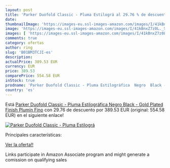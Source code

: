 ```yaml
---
layout: post
title: 'Parker Duofold Classic - Pluma Estilográ al 29.76 % de descuento'
date: 
thumbnailImage: 'https://images-eu.ssl-images-amazon.com/images/I/41kBnxZ7z0L._SL200_.jpg'
image: 'https://images-eu.ssl-images-amazon.com/images/I/41kBnxZ7z0L._SL200_.jpg'
images: [ 'https://images-eu.ssl-images-amazon.com/images/I/41kBnxZ7z0L._SL200_.jpg' ]
comments: true
category: ofertas
author: ring
slug: 'B01BM3TCJI-es'
description:
actualPrice: 389.53 EUR
currency: EUR
price: 389.53
comparePrice: 554.58 EUR
inStock: true
prodname: 'Parker Duofold Classic - Pluma Estilográfica  Negro  Black - Gold Plated Finish   Plumín Fino'
country: 'es'
---
```


Está [Parker Duofold Classic - Pluma Estilográfica  Negro  Black - Gold Plated Finish   Plumín Fino](https://www.amazon.es/dp/B01BM3TCJI/?tag=tolees-21) con 29.76 de descuento por 389.53 EUR (original: 554.58 EUR) en el siguiente enlace!

[![Parker Duofold Classic - Pluma Estilográ](https://images-eu.ssl-images-amazon.com/images/I/41kBnxZ7z0L._SL200_.jpg)](https://www.amazon.es/dp/B01BM3TCJI/?tag=tolees-21)

Principales características:


[Ver la oferta!!](https://www.amazon.es/dp/B01BM3TCJI/?tag=tolees-21)

Links participate in Amazon Associate program and might generate a comission on qualifying sales


